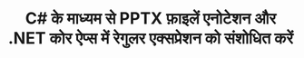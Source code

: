 ---
############################# Static ############################
layout: "auto-gen-gist"
draft: false
path: "hi/redaction/net/annotation/pptx"
otherformats: CSV DOC DOCM DOCX DOT DOTM DOTX PDF POT POTM PPS PPSM PPSX PPT PPTM RTF XLS XLSM XLSX XLT XLTM XLTX  

############################# Head ############################
head_title: ".NET कोर के माध्यम से रेगुलर एक्सप्रेशन का उपयोग करके PPTX दस्तावेज़ों में एनोटेशन को संशोधित करें"
head_description: "विभिन्न प्रारूपों के दस्तावेज़ों से नियमित अभिव्यक्ति का उपयोग करके एनोटेशन में संवेदनशील जानकारी को संपादित करें"

############################# Header ############################
title: "C# के माध्यम से PPTX फ़ाइलें एनोटेशन और .NET कोर ऐप्स में रेगुलर एक्सप्रेशन को संशोधित करें"
description: "Office और OpenOffice दस्तावेज़ों, स्प्रैडशीट्स और प्रस्तुतियों के साथ-साथ Windows, Linux और macOS पर PPTX से संवेदनशील जानकारी ढूंढें और हटाएं"

################### SubMenu/Download Button #####################
submenu:
    enable: true

############################# About ############################
about:
    enable: true
    title: ".NET एपीआई के लिए दस्तावेज़ एनोटेशन रिडक्शन"
    content: |
        मेटाडेटा को बदलने और एनोटेशन को हटाने की क्षमता सहित, PDF, Word, Excel, PowerPoint दस्तावेजों और छवियों से संवेदनशील और वर्गीकृत जानकारी के स्वच्छता के लिए एक एकल प्रारूप-स्वतंत्र इंटरफ़ेस। GroupDocs.Redaction for .NET टूल से आप वर्गीकृत जानकारी को संशोधित कर सकते हैं और संशोधित दस्तावेज़ को PDF में सहेज सकते हैं, सभी पृष्ठों को रेखापुंज छवियों में बदल सकते हैं या आगे के संपादन के लिए दस्तावेज़ को उसके मूल प्रारूप में रख सकते हैं।

############################# Steps ############################
steps:
    enable: true
    title_left: "C# के माध्यम से रेगुलर एक्सप्रेशन का उपयोग करके PPTX से एनोटेशन को संशोधित करें"
    content_left: |
        [GroupDocs.Redaction](hi//redaction/net/) .NET डेवलपर्स को कुछ आसान चरणों के साथ PPTX फ़ाइल को संशोधित करने के लिए नियमित अभिव्यक्तियों की पूरी ताकत का उपयोग करने की अनुमति देता है।

        *   [Redactor](https://apireference.groupdocs.com/redaction/net/groupdocs.redaction/redactor) क्लास का एक उदाहरण बनाएं और PPTX फ़ाइल लोड करें
        *   टिप्पणियों को ढूंढने और बदलने के लिए [AnnotationRedaction](https://apireference.groupdocs.com/redaction/net/groupdocs.redaction.redactions/annotationredaction) क्लास का एक उदाहरण बनाएं
        *   AnnotationRedaction के ऑब्जेक्ट के साथ [Redactor.Apply](https://apireference.groupdocs.com/redaction/net/groupdocs.redaction/redactor/methods/apply/index) विधि को कॉल करें
        
    title_right: "GroupDocs रिडक्शन एपीआई का उपयोग कैसे करें"
    content_right: |
        कमांड लाइन से पैकेज को ```nuget install GroupDocs.Redaction``` या विजुअल स्टूडियो के पैकेज मैनेजर कंसोल के माध्यम से ```इंस्टॉल-पैकेज GroupDocs.Redaction``` के साथ इंस्टॉल करें। 
        वैकल्पिक रूप से, [डाउनलोड](https://downloads.groupdocs.com/redaction/net) से ZIP फ़ाइल में ऑफ़लाइन एमएसआई इंस्टॉलर या डीएलएल प्राप्त करें, और इसे अपने प्रोजेक्ट में मैन्युअल रूप से संदर्भित करें।  
        
    code: |
        ```cs
        using (Redactor redactor = new Redactor(@"sample.pptx"))
        {
        	redactor.Apply(new AnnotationRedaction("(?im:john)", "[redacted]"));
        	redactor.Save();
        }
        ```

############################# Demos ############################
demos:
    enable: true
############################# About Formats ############################
about_formats:
    enable: true
############################# More Formats ############################
more_formats:
    enable: true

############################# Back to top ###############################
back_to_top:
    enable: true
---